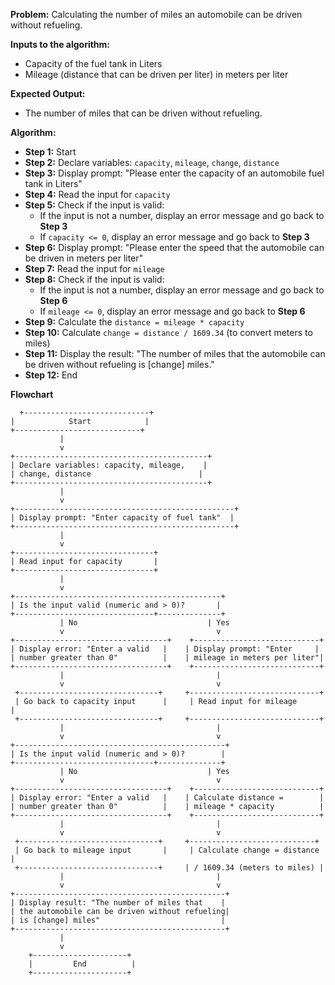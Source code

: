 **Problem:** Calculating the number of miles an automobile can be driven without refueling.

**Inputs to the algorithm:**
- Capacity of the fuel tank in Liters
- Mileage (distance that can be driven per liter) in meters per liter

**Expected Output:**
- The number of miles that can be driven without refueling.

**Algorithm:**

- **Step 1:** Start
- **Step 2:** Declare variables: `capacity`, `mileage`, `change`, `distance`
- **Step 3:** Display prompt: "Please enter the capacity of an automobile fuel tank in Liters"
- **Step 4:** Read the input for `capacity`
- **Step 5:** Check if the input is valid:
  - If the input is not a number, display an error message and go back to **Step 3**
  - If `capacity <= 0`, display an error message and go back to **Step 3**
- **Step 6:** Display prompt: "Please enter the speed that the automobile can be driven in meters per liter"
- **Step 7:** Read the input for `mileage`
- **Step 8:** Check if the input is valid:
  - If the input is not a number, display an error message and go back to **Step 6**
  - If `mileage <= 0`, display an error message and go back to **Step 6**
- **Step 9:** Calculate the `distance = mileage * capacity`
- **Step 10:** Calculate `change = distance / 1609.34` (to convert meters to miles)
- **Step 11:** Display the result: "The number of miles that the automobile can be driven without refueling is [change] miles."
- **Step 12:** End

  
**Flowchart**
  ```
    +----------------------------+
  |            Start            |
  +----------------------------+
             |
             v
  +-------------------------------------------+
  | Declare variables: capacity, mileage,    |
  | change, distance                        |
  +-------------------------------------------+
             |
             v
  +-------------------------------------------------+
  | Display prompt: "Enter capacity of fuel tank"  |
  +-------------------------------------------------+
             |
             v
  +-------------------------------+
  | Read input for capacity       |
  +-------------------------------+
             |
             v
  +----------------------------------------------+
  | Is the input valid (numeric and > 0)?       |
  +-------------------------------+--------------+
             | No                             | Yes
             v                                  v
  +----------------------------------+    +----------------------------+
  | Display error: "Enter a valid   |    | Display prompt: "Enter     |
  | number greater than 0"          |    | mileage in meters per liter"|
  +----------------------------------+    +----------------------------+
             |                                  |
             v                                  v
   +-------------------------------+     +-----------------------------+
   | Go back to capacity input      |     | Read input for mileage      |
   +-------------------------------+     +-----------------------------+
             |                                  |
             v                                  v
  +-----------------------------------------------+
  | Is the input valid (numeric and > 0)?        |
  +-------------------------------+--------------+
             | No                             | Yes
             v                                  v
  +----------------------------------+    +----------------------------+
  | Display error: "Enter a valid   |    | Calculate distance =        |
  | number greater than 0"          |    | mileage * capacity          |
  +----------------------------------+    +----------------------------+
             |                                  |
             v                                  v
   +-------------------------------+     +----------------------------+
   | Go back to mileage input       |     | Calculate change = distance |
   +-------------------------------+     | / 1609.34 (meters to miles) |
             |                                  |
             v                                  v
  +-----------------------------------------------+
  | Display result: "The number of miles that    |
  | the automobile can be driven without refueling|
  | is [change] miles"                           |
  +-----------------------------------------------+
             |
             v
      +---------------------+
      |         End          |
      +---------------------+
